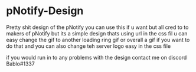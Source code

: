 # pNotify-Design
Pretty shit design of the pNotify you can use this if u want but all cred to to makers of pNotify but its a simple design thats using url in the css fil u can easy change the gif to another loading ring gif or overall a gif if you want to do that and you can also change teh server logo easy in the css file

if you would run in to any problems with the design contact me on discord Bablo#1337
